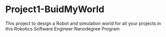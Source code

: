 # Project1-BuidMyWorld
This project to design a Robot and simulation world for all your projects in this Robotics Software Engineer Nanodegree Program
